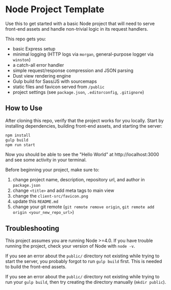 Node Project Template
=====================

Use this to get started with a basic Node project that will need to serve front-end assets and handle non-trivial logic in its request handlers.

This repo gets you:

- basic Express setup
- minimal logging (HTTP logs via `morgan`, general-purpose logger via `winston`)
- a catch-all error handler
- simple request/response compression and JSON parsing
- Dust view rendering engine
- Gulp build for Sass/JS with sourcemaps
- static files and favicon served from `/public`
- project settings (see `package.json`, `.editorconfig`, `.gitignore`)

How to Use
----------

After cloning this repo, verify that the project works for you locally. Start by installing dependencies, building front-end assets, and starting the server:

```bash
npm install
gulp build
npm run start
```

Now you should be able to see the "Hello World" at http://localhost:3000 and see some activity in your terminal.

Before beginning your project, make sure to:

1. change project name, description, repository url, and author in `package.json`
1. change `<title>` and add meta tags to main view
1. change the `client-src/favicon.png`
1. update this `README.md`
1. change your git remote (`git remote remove origin`, `git remote add origin <your_new_repo_url>`)

Troubleshooting
---------------

This project assumes you are running Node >=4.0. If you have trouble running the project, check your version of Node with `node -v`.

If you see an error about the `public/` directory not existing while trying to start the server, you probably forgot to run `gulp build` first. This is needed to build the front-end assets.

If you see an error about the `public/` directory not existing while trying to run your `gulp build`, then try creating the directory manually (`mkdir public`).
